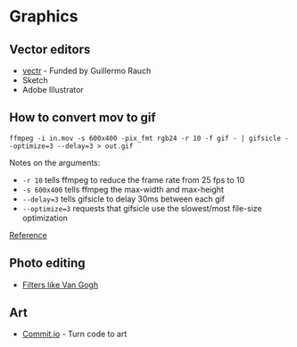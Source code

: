 # Graphics

## Vector editors

- [vectr](https://vectr.com) - Funded by Guillermo Rauch
- Sketch
- Adobe Illustrator

## How to convert mov to gif

`ffmpeg -i in.mov -s 600x400 -pix_fmt rgb24 -r 10 -f gif - | gifsicle --optimize=3 --delay=3 > out.gif`

Notes on the arguments:

* `-r 10` tells ffmpeg to reduce the frame rate from 25 fps to 10
* `-s 600x400` tells ffmpeg the max-width and max-height
* `--delay=3` tells gifsicle to delay 30ms between each gif
* `--optimize=3` requests that gifsicle use the slowest/most file-size optimization 

[Reference](https://gist.github.com/dergachev/4627207)

## Photo editing

- [Filters like Van Gogh](https://primitive.lol/)

## Art

- [Commit.io](https://commits.io/) - Turn code to art